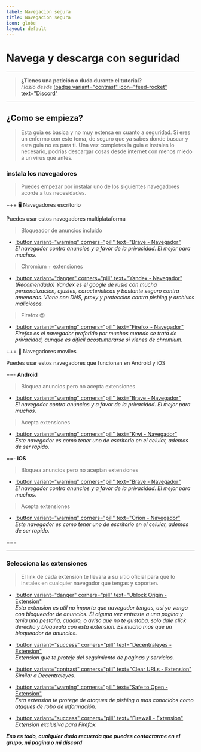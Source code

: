 ```yaml
---
label: Navegacion segura
title: Navegacion segura
icon: globe
layout: default
---
```


# Navega y descarga con seguridad

---
> **¿Tienes una petición o duda durante el tutorial?**       
> *Hazlo desde* [!badge variant="contrast" icon="feed-rocket" text="Discord"](https://discord.gg/hVKeY3uEru) 

---

## ¿Como se empieza?    
> Esta guia es basica y no muy extensa en cuanto a seguridad. Si eres un enfermo con este tema, de seguro que ya sabes donde buscar y esta guia no es para ti. Una vez completes la guia e instales lo necesario, podrias descargar cosas desde internet con menos miedo a un virus que antes.

### instala los navegadores

> Puedes empezar por instalar uno de los siguientes navegadores acorde a tus necesidades.

+++ 🖥 Navegadores escritorio

Puedes usar estos navegadores multiplataforma

> Bloqueador de anuncios incluido

- [!button variant="warning" corners="pill" text="Brave - Navegador"](https://brave.com/es/download/)    
*El navegador contra anuncios y a favor de la privacidad. El mejor para muchos.*

> Chromium + extensiones

- [!button variant="danger" corners="pill" text="Yandex - Navegador"](https://browser.yandex.com/)    
*(Recomendado) Yandex es el google de rusia con mucha personalizacion, ajustes, caracteristicas y bastante seguro contra amenazas. Viene con DNS, proxy y proteccion contra pishing y archivos maliciosos.*

> Firefox 😉

- [!button variant="warning" corners="pill" text="Firefox - Navegador"](https://www.mozilla.org/es-ES/firefox/new/)    
*Firefox es el navegador preferido por muchos cuando se trata de privacidad, aunque es dificil acostumbrarse si vienes de chromium.*


+++ 📱 Navegadores moviles

Puedes usar estos navegadores que funcionan en Android y iOS

==- **Android**

> Bloquea anuncios pero no acepta extensiones

- [!button variant="warning" corners="pill" text="Brave - Navegador"](https://play.google.com/store/apps/details?id=com.brave.browser&hl=en_US)    
*El navegador contra anuncios y a favor de la privacidad. El mejor para muchos.*

> Acepta extensiones
- [!button variant="warning" corners="pill" text="Kiwi - Navegador"](https://play.google.com/store/apps/details?id=com.kiwibrowser.browser&hl=en_US)     
*Este navegador es como tener uno de escritorio en el celular, ademas de ser rapido.*

==- **iOS**

> Bloquea anuncios pero no aceptan extensiones

- [!button variant="warning" corners="pill" text="Brave - Navegador"](https://apps.apple.com/us/app/brave-private-web-browser/id1052879175)      
*El navegador contra anuncios y a favor de la privacidad. El mejor para muchos.*

> Acepta extensiones

- [!button variant="warning" corners="pill" text="Orion - Navegador"](https://browser.kagi.com/)      
*Este navegador es como tener uno de escritorio en el celular, ademas de ser rapido.*

===



---

### Selecciona las extensiones

> El link de cada extension te llevara a su sitio oficial para que lo instales en cualquier navegador que tengas y soporten.

- [!button variant="danger" corners="pill" text="Ublock Origin - Extension"](https://ublockorigin.com/)      
*Esta extension es util no importa que navegador tengas, asi ya venga con bloqueador de anuncios. Si alguna vez entraste a una pagina y tenia una pestaña, cuadro, o aviso que no te gustaba, solo dale click derecho y bloqueala con esta extension. Es mucho mas que un bloqueador de anuncios.*


- [!button variant="success" corners="pill" text="Decentraleyes - Extension"](https://decentraleyes.org/)     
*Extension que te proteje del seguimiento de paginas y servicios.*


- [!button variant="contrast" corners="pill" text="Clear URLs - Extension"](https://github.com/ClearURLs/Addon)    
*Similar a Decentraleyes.*
 
- [!button variant="warning" corners="pill" text="Safe to Open - Extension"](https://safetoopen.com/)     
*Esta extension te protege de ataques de pishing o mas conocidos como ataques de robo de información.*


- [!button variant="success" corners="pill" text="Firewall - Extension"](https://addons.mozilla.org/en-US/firefox/addon/cloud-firewall/)     
*Extension exclusiva para Firefox.*


***Eso es todo, cualquier duda recuerda que puedes contactarme en el grupo, mi pagina o mi discord***


